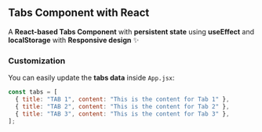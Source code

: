##  **Tabs Component with React**  

A **React-based Tabs Component** with **persistent state** using **useEffect** and **localStorage** with **Responsive design** ✨


###  **Customization**
You can easily update the **tabs data** inside `App.jsx`:
```jsx
const tabs = [
  { title: "TAB 1", content: "This is the content for Tab 1" },
  { title: "TAB 2", content: "This is the content for Tab 2" },
  { title: "TAB 3", content: "This is the content for Tab 3" },
];
```
